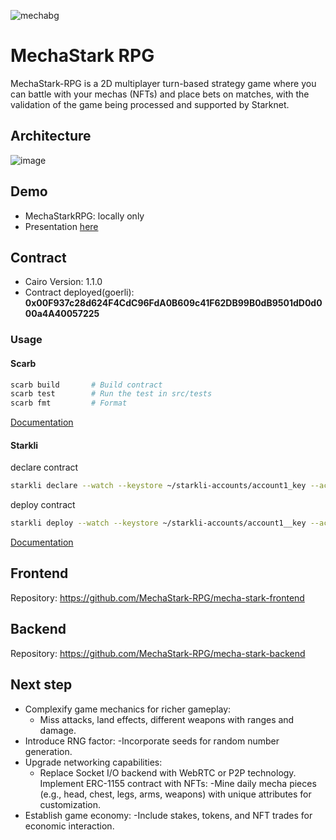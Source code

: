 ![mechabg](https://github.com/MechaStark-RPG/mecha-stark-contract/assets/30808181/3265a6fa-7501-4042-bf65-bcadc9ce214d)

# MechaStark RPG
MechaStark-RPG is a 2D multiplayer turn-based strategy game where you can battle with your mechas (NFTs) and place bets on matches, with the validation of the game being processed and supported by Starknet.

## Architecture
![image](https://github.com/MechaStark-RPG/mecha-stark-contract/assets/30808181/bf6c49de-1b99-44e8-871b-9115570bc0bd)

## Demo

- MechaStarkRPG: locally only
- Presentation [here](https://www.canva.com/design/DAFm0IvsAPw/W3lNMpcbdJ3lKz3ps1wtdA/edit?utm_content=DAFm0IvsAPw&utm_campaign=designshare&utm_medium=link2&utm_source=sharebutton)

## Contract

- Cairo Version: 1.1.0
- Contract deployed(goerli): **0x00F937c28d624F4CdC96FdA0B609c41F62DB99B0dB9501dD0d000a4A40057225**

### Usage

#### Scarb 
```bash
scarb build       # Build contract
scarb test        # Run the test in src/tests
scarb fmt         # Format
```
[Documentation](https://docs.swmansion.com/scarb) 

#### Starkli

declare contract
```bash
starkli declare --watch --keystore ~/starkli-accounts/account1_key --account ~/starkli-accounts/account1_account ./target/dev/mecha_stark_MechaStarkContract.sierra.json
```

deploy contract
```bash
starkli deploy --watch --keystore ~/starkli-accounts/account1__key --account ~/starkli-accounts/account1_account <CLASSHASH> <TOKEN>
```
[Documentation](https://github.com/xJonathanLEI/starkli)

## Frontend
Repository: https://github.com/MechaStark-RPG/mecha-stark-frontend

## Backend
Repository: https://github.com/MechaStark-RPG/mecha-stark-backend

## Next step

- Complexify game mechanics for richer gameplay:
  - Miss attacks, land effects, different weapons with ranges and damage.
- Introduce RNG factor:
  -Incorporate seeds for random number generation.
- Upgrade networking capabilities:
  - Replace Socket I/O backend with WebRTC or P2P technology.
Implement ERC-1155 contract with NFTs:
  -Mine daily mecha pieces (e.g., head, chest, legs, arms, weapons) with unique attributes for customization.
- Establish game economy:
  -Include stakes, tokens, and NFT trades for economic interaction.


